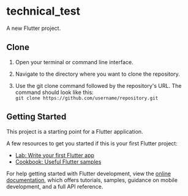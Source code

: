 # technical_test

A new Flutter project.

## Clone

1. Open your terminal or command line interface.

2. Navigate to the directory where you want to clone the repository.

3. Use the git clone command followed by the repository's URL. The command should look like this:   
```git clone https://github.com/username/repository.git```

## Getting Started

This project is a starting point for a Flutter application.

A few resources to get you started if this is your first Flutter project:

- [Lab: Write your first Flutter app](https://docs.flutter.dev/get-started/codelab)
- [Cookbook: Useful Flutter samples](https://docs.flutter.dev/cookbook)

For help getting started with Flutter development, view the
[online documentation](https://docs.flutter.dev/), which offers tutorials,
samples, guidance on mobile development, and a full API reference.

